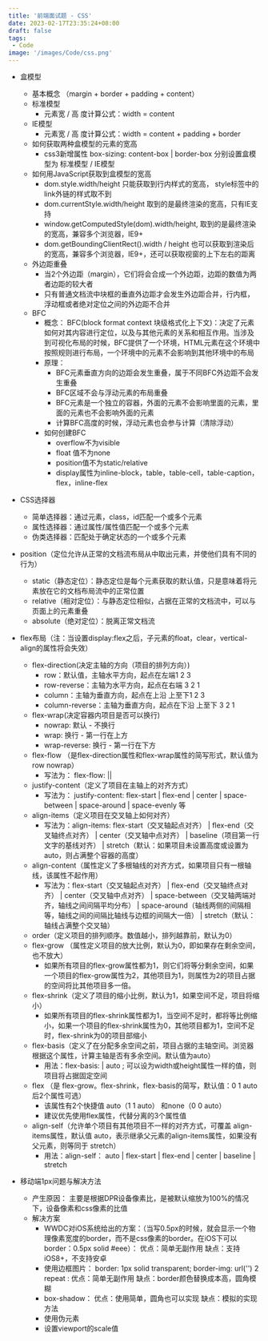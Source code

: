 ```yaml
---
title: '前端面试题 - CSS'
date: 2023-02-17T23:35:24+08:00
draft: false
tags:
 - Code
image: '/images/Code/css.png'
---
```


- 盒模型
  - 基本概念 （margin + border + padding + content）
  - 标准模型
    - 元素宽 / 高 度计算公式：width = content
  - IE模型
    - 元素宽 / 高 度计算公式：width = content + padding + border
  - 如何获取两种盒模型的元素的宽高
    - css3新增属性 box-sizing: content-box | border-box 分别设置盒模型为 标准模型 / IE模型
  - 如何用JavaScript获取到盒模型的宽高
    - dom.style.width/height 只能获取到行内样式的宽高， style标签中的link外链的样式取不到
    - dom.currentStyle.width/height 取到的是最终渲染的宽高，只有IE支持
    - window.getComputedStyle(dom).width/height, 取到的是最终渲染的宽高，兼容多个浏览器，IE9+
    - dom.getBoundingClientRect().width / height 也可以获取到渲染后的宽高，兼容多个浏览器，IE9+，还可以获取视窗的上下左右的距离
  - 外边距重叠
    - 当2个外边距（margin），它们将会合成一个外边距，边距的数值为两者边距的较大者
    - 只有普通文档流中块框的垂直外边距才会发生外边距合并，行内框，浮动框或者绝对定位之间的外边距不合并
  - BFC
    - 概念： BFC(block format context 块级格式化上下文)：决定了元素如何对其内容进行定位，以及与其他元素的关系和相互作用。当涉及到可视化布局的时候，BFC提供了一个环境，HTML元素在这个环境中按照规则进行布局，一个环境中的元素不会影响到其他环境中的布局
    - 原理：
      - BFC元素垂直方向的边距会发生重叠，属于不同BFC外边距不会发生重叠
      - BFC区域不会与浮动元素的布局重叠
      - BFC元素是一个独立的容器，外面的元素不会影响里面的元素，里面的元素也不会影响外面的元素
      - 计算BFC高度的时候，浮动元素也会参与计算（清除浮动）
    - 如何创建BFC
      - overflow不为visible
      - float 值不为none
      - position值不为static/relative
      - display属性为inline-block，table，table-cell，table-caption，flex，inline-flex
- CSS选择器
  - 简单选择器：通过元素，class，id匹配一个或多个元素
  - 属性选择器：通过属性/属性值匹配一个或多个元素
  - 伪类选择器：匹配处于确定状态的一个或多个元素
- position（定位允许从正常的文档流布局从中取出元素，并使他们具有不同的行为）
  - static（静态定位）：静态定位是每个元素获取的默认值，只是意味着将元素放在它的文档布局流中的正常位置
  - relative（相对定位）：与静态定位相似，占据在正常的文档流中，可以与页面上的元素重叠
  - absolute（绝对定位）：脱离正常文档流
- flex布局（注：当设置display:flex之后，子元素的float，clear，vertical-align的属性将会失效）
  - flex-direction(决定主轴的方向（项目的排列方向）)
    - row：默认值，主轴水平方向，起点在左端1 2 3
    - row-reverse：主轴为水平方向，起点在右端 3 2 1
    - column：主轴为垂直方向，起点在上沿 上至下1 2 3
    - column-reverse：主轴为垂直方向，起点在下沿  上至下 3 2 1
  - flex-wrap(决定容器内项目是否可以换行)
    - nowrap: 默认 - 不换行
    - wrap: 换行 - 第一行在上方
    - wrap-reverse: 换行 - 第一行在下方
  - flex-flow （是flex-direction属性和flex-wrap属性的简写形式，默认值为 row nowrap）
    - 写法为： flex-flow: <flex-direction> || <flex-wrap>
  - justify-content（定义了项目在主轴上的对齐方式）
    - 写法为： justify-content: flex-start | flex-end | center | space-between | space-around | space-evenly 等
  - align-items（定义项目在交叉轴上如何对齐）
    - 写法为：align-items: flex-start（交叉轴起点对齐） | flex-end（交叉轴终点对齐） | center（交叉轴中点对齐） | baseline（项目第一行文字的基线对齐） | stretch（默认：如果项目未设置高度或设置为auto，则占满整个容器的高度）
  - align-content（属性定义了多根轴线的对齐方式，如果项目只有一根轴线，该属性不起作用）
    - 写法为：flex-start（交叉轴起点对齐） | flex-end（交叉轴终点对齐） | center（交叉轴中点对齐） | space-between（交叉轴两端对齐，轴线之间间隔平均分布） | space-around（轴线两侧的间隔相等，轴线之间的间隔比轴线与边框的间隔大一倍） | stretch（默认：轴线占满整个交叉轴）
  - order（定义项目的排列顺序。数值越小，排列越靠前，默认为0）
  - flex-grow （属性定义项目的放大比例，默认为0，即如果存在剩余空间，也不放大）
    - 如果所有项目的flex-grow属性都为1，则它们将等分剩余空间，如果一个项目的flex-grow属性为2，其他项目为1，则属性为2的项目占据的空间将比其他项目多一倍。
  - flex-shrink（定义了项目的缩小比例，默认为1，如果空间不足，项目将缩小）
    - 如果所有项目的flex-shrink属性都为1，当空间不足时，都将等比例缩小，如果一个项目的flex-shrink属性为0，其他项目都为1，空间不足时，flex-shrink为0的项目部缩小
  - flex-basis（定义了在分配多余空间之前，项目占据的主轴空间。浏览器根据这个属性，计算主轴是否有多余空间。默认值为auto）
    - 用法：flex-basis: <length> | auto ; 可以设为width或height属性一样的值，则项目将占据固定空间
  - flex （是 flex-grow。flex-shrink，flex-basis的简写，默认值：0 1 auto 后2个属性可选）
    - 该属性有2个快捷值 auto（1 1 auto） 和none（0 0 auto）
    - 建议优先使用flex属性，代替分离的3个属性值
  - align-self（允许单个项目有其他项目不一样的对齐方式，可覆盖 align-items属性，默认值 auto，表示继承父元素的align-items属性，如果没有父元素，则等同于 stretch）
    - 用法：align-self： auto | flex-start | flex-end | center | baseline | stretch

- 移动端1px问题与解决方法
  - 产生原因： 主要是根据DPR设备像素比，是被默认缩放为100%的情况下，设备像素和css像素的比值
  - 解决方案
    - WWDC对iOS系统给出的方案：（当写0.5px的时候，就会显示一个物理像素宽度的border，而不是css像素的border。在iOS下可以border：0.5px solid #eee）： 优点：简单无副作用 缺点：支持iOS8+，不支持安卓
    - 使用边框图片： border: 1px solid transparent; border-img: url('') 2 repeat : 优点：简单无副作用 缺点：border颜色替换成本高，圆角模糊
    - box-shadow： 优点：使用简单，圆角也可以实现   缺点：模拟的实现方法
    - 使用伪元素
    - 设置viewport的scale值